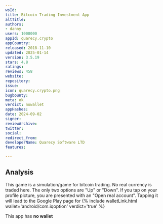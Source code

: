 ```yaml
---
wsId: 
title: Bitcoin Trading Investment App
altTitle: 
authors:
- danny
users: 1000000
appId: quarecy.crypto
appCountry: 
released: 2018-11-10
updated: 2025-01-14
version: 3.5.19
stars: 4.8
ratings: 
reviews: 458
website: 
repository: 
issue: 
icon: quarecy.crypto.png
bugbounty: 
meta: ok
verdict: nowallet
appHashes: 
date: 2024-09-02
signer: 
reviewArchive: 
twitter: 
social: 
redirect_from: 
developerName: Quarecy Software LTD
features: 

---
```


## Analysis 

This game is a simulation/game for bitcoin trading. No real currency is traded here. The only two options are "Up" or "Down". If you tap on your profile picture, you are presented with an "Open real account". Tapping it will lead to the Google Play page for {% include walletLink.html wallet='android/com.iqoption' verdict='true' %}

This app has **no wallet**
